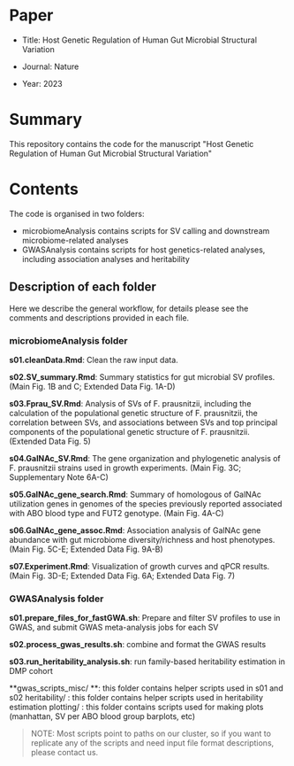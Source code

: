 # Paper

- Title: Host Genetic Regulation of Human Gut Microbial Structural Variation

- Journal: Nature
- Year: 2023

# Summary

This repository contains the code for the manuscript "Host Genetic Regulation of Human Gut Microbial Structural Variation"

# Contents
The code is organised in two folders:

- microbiomeAnalysis contains scripts for SV calling and downstream microbiome-related analyses
- GWASAnalysis contains scripts for host genetics-related analyses, including association analyses and heritability

## Description of each folder
Here we describe the general workflow, for details please see the comments and descriptions provided in each file.

### microbiomeAnalysis folder

**s01.cleanData.Rmd**: Clean the raw input data.

**s02.SV_summary.Rmd**: Summary statistics for gut microbial SV profiles.(Main Fig. 1B and C; Extended Data Fig. 1A-D)

**s03.Fprau_SV.Rmd**: Analysis of SVs of F. prausnitzii, including the calculation of the populational genetic structure of F. prausnitzii, the correlation between SVs, and associations between SVs and top principal components of the populational genetic structure of F. prausnitzii. (Extended Data Fig. 5)

**s04.GalNAc_SV.Rmd**: The gene organization and phylogenetic analysis of F. prausnitzii strains used in growth experiments. (Main Fig. 3C; Supplementary Note 6A-C)

**s05.GalNAc_gene_search.Rmd**: Summary of homologous of GalNAc utilization genes in genomes of the species previously reported associated with ABO blood type and FUT2 genotype. (Main Fig. 4A-C)

**s06.GalNAc_gene_assoc.Rmd**: Association analysis of GalNAc gene abundance with gut microbiome diversity/richness and host phenotypes. (Main Fig. 5C-E; Extended Data Fig. 9A-B)

**s07.Experiment.Rmd**: Visualization of growth curves and qPCR results. (Main Fig. 3D-E; Extended Data Fig. 6A; Extended Data Fig. 7)

### GWASAnalysis folder

**s01.prepare_files_for_fastGWA.sh**: Prepare and filter SV profiles to use in GWAS, and submit GWAS meta-analysis jobs for each SV

**s02.process_gwas_results.sh**: combine and format the GWAS results

**s03.run_heritability_analysis.sh**: run family-based heritability estimation in DMP cohort

**gwas_scripts_misc/ **: this folder contains helper scripts used in s01 and s02 heritability/ : this folder contains helper scripts used in heritability estimation plotting/ : this folder contains scripts used for making plots (manhattan, SV per ABO blood group barplots, etc)



> NOTE: Most scripts point to paths on our cluster, so if you want to replicate any of the scripts and need input file format descriptions, please contact us.

